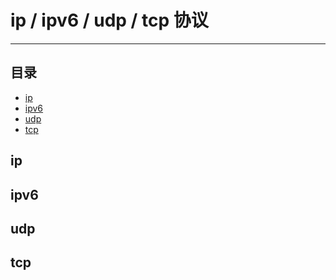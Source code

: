 ip / ipv6 / udp / tcp 协议
==========================

****
## 目录
* [ip](#ip)
* [ipv6](#ipv6)
* [udp](#udp)
* [tcp](#tcp)

ip
--------



ipv6
--------


udp
--------



tcp
--------
